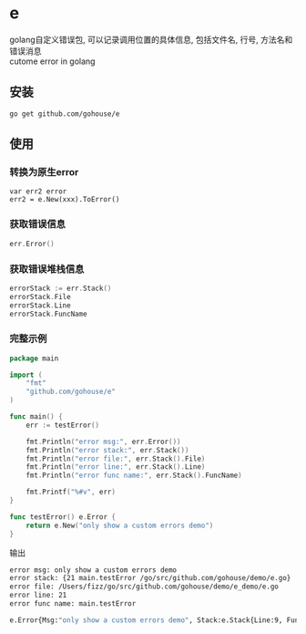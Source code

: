 # e
golang自定义错误包, 可以记录调用位置的具体信息, 包括文件名, 行号, 方法名和错误消息  
cutome error in golang

## 安装
```shell
go get github.com/gohouse/e
```

## 使用

### 转换为原生error
```
var err2 error
err2 = e.New(xxx).ToError()
```

### 获取错误信息
```go
err.Error()
```

### 获取错误堆栈信息
```go
errorStack := err.Stack()
errorStack.File
errorStack.Line
errorStack.FuncName
```

### 完整示例
```go
package main

import (
	"fmt"
	"github.com/gohouse/e"
)

func main() {
	err := testError()

	fmt.Println("error msg:", err.Error())
	fmt.Println("error stack:", err.Stack())
	fmt.Println("error file:", err.Stack().File)
	fmt.Println("error line:", err.Stack().Line)
	fmt.Println("error func name:", err.Stack().FuncName)

	fmt.Printf("%#v", err)
}

func testError() e.Error {
	return e.New("only show a custom errors demo")
}
```
输出
```bash
error msg: only show a custom errors demo
error stack: {21 main.testError /go/src/github.com/gohouse/demo/e.go}
error file: /Users/fizz/go/src/github.com/gohouse/demo/e_demo/e.go
error line: 21
error func name: main.testError

e.Error{Msg:"only show a custom errors demo", Stack:e.Stack{Line:9, FuncName:"main.main", File:"/go/src/github.com/demo/e.go"}}
```